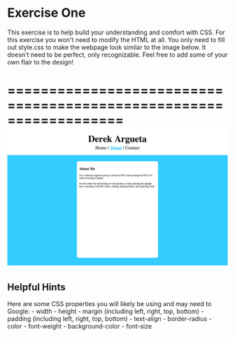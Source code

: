 Exercise One
=============

This exercise is to help build your understanding and comfort with CSS. For this exercise you won't need to modify the HTML at all. You only need to fill out style.css to make the webpage look similar to the image below. It doesn't need to be perfect, only recognizable. Feel free to add some of your own flair to the design!

==================================================================
![Alt text](screenshot.png?raw=true "Screen Shot")
==================================================================

<h2>Helpful Hints</h2>
Here are some CSS properties you will likely be using and may need to Google:
- width
- height
- margin (including left, right, top, bottom)
- padding (including left, right, top, bottom)
- text-align
- border-radius
- color
- font-weight
- background-color
- font-size